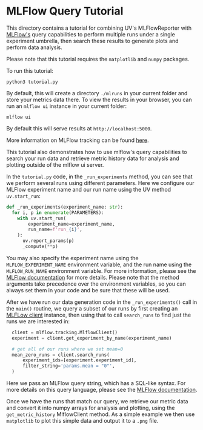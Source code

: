 # MLFlow Query Tutorial

This directory contains a tutorial for combining UV's MLFlowReporter with
[MLFlow's](https://mlflow.org) query capabilities to perform multiple runs under a
single experiment umbrella, then search these results to generate plots and
perform data analysis.

Please note that this tutorial requires the `matplotlib` and `numpy` packages.

To run this tutorial:

```
python3 tutorial.py
```

By default, this will create a directory `./mlruns` in your current folder and store
your metrics data there. To view the results in your browser, you can run an
`mlflow ui` instance in your current folder:

```
mlflow ui
```

By default this will serve results at `http://localhost:5000`.

More information on MLFlow tracking can be found
[here](https://mlflow.org/docs/latest/tracking.html).

This tutorial also demonstrates how to use mlflow's query capabilities to
search your run data and retrieve metric history data for analysis and
plotting outside of the mlflow ui server.

In the `tutorial.py` code, in the `_run_experiments` method, you can
see that we perform several runs using different parameters. Here we configure
our MLFlow experiment name and our run name using the UV method `uv.start_run`:

```python
def _run_experiments(experiment_name: str):
  for i, p in enumerate(PARAMETERS):
    with uv.start_run(
        experiment_name=experiment_name,
        run_name=f'run_{i}',
    ):
      uv.report_params(p)
      _compute(**p)
```

You may also specify the experiment name using the `MLFLOW_EXPERIMENT_NAME`
environment variable, and the run name using the `MLFLOW_RUN_NAME` environment
variable. For more information, please see the
[MLFlow documentation](https://www.mlflow.org/docs/latest/python_api/mlflow.html#mlflow.start_run)
for more details. Please note that the method arguments take precedence over the
environment variables, so you can always set them in your code and be sure that
these will be used.

After we have run our data generation code in the `_run_experiments()` call in
the `main()` routine, we query a subset of our runs by first creating an
[MLFLow client](https://mlflow.org/docs/latest/python_api/mlflow.tracking.html#mlflow.tracking.MlflowClient)
instance, then using that to call `search_runs` to find just
the runs we are interested in:

```python
  client = mlflow.tracking.MlflowClient()
  experiment = client.get_experiment_by_name(experiment_name)

  # get all of our runs where we set mean=0
  mean_zero_runs = client.search_runs(
      experiment_ids=[experiment.experiment_id],
      filter_string='params.mean = "0"',
  )
```

Here we pass an MLFlow query string, which has a SQL-like syntax. For more details
on this query language, please see the
[MLFlow documentation](https://www.mlflow.org/docs/latest/search-syntax.html).

Once we have the runs that match our query, we retrieve our metric data and convert
it into numpy arrays for analysis and plotting, using the `get_metric_history`
MlflowClient method. As a simple example we then use `matplotlib` to plot this
simple data and output it to a `.png` file.
